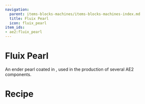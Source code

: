 ```yaml
---
navigation:
  parent: items-blocks-machines/items-blocks-machines-index.md
  title: Fluix Pearl
  icon: fluix_pearl
item_ids:
- ae2:fluix_pearl
---
```


# Fluix Pearl

<ItemImage id="fluix_pearl" scale="4" />

An ender pearl coated in <ItemLink id="fluix_crystal" />, used in the production of
several AE2 components.

# Recipe

<RecipeFor id="fluix_pearl" />
